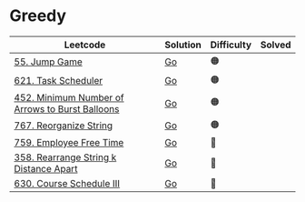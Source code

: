 # Greedy

| Leetcode                                                                                                                     | Solution                                                                       | Difficulty | Solved |
| ---------------------------------------------------------------------------------------------------------------------------- | ------------------------------------------------------------------------------ | ---------- | ------ |
| [55. Jump Game](https://leetcode.com/problems/jump-game/)                                                                    | [Go](<../Dynamic Programming/Solutions/55. Jump Game.md>)                      | 🟠         |        |
| [621. Task Scheduler](https://leetcode.com/problems/task-scheduler/)                                                         | [Go](<../Greedy/Solutions/621. Task Scheduler.md>)                             | 🟠         |        |
| [452. Minimum Number of Arrows to Burst Balloons](https://leetcode.com/problems/minimum-number-of-arrows-to-burst-balloons/) | [Go](<../Greedy/Solutions/452. Minimum Number of Arrows to Burst Balloons.md>) | 🟠         |        |
| [767. Reorganize String](https://leetcode.com/problems/reorganize-string/)                                                   | [Go](<../Greedy/Solutions/767. Reorganize String.md>)                          | 🟠         |        |
| [759. Employee Free Time](https://leetcode.com/problems/employee-free-time/)                                                 | [Go](<../Heap/Solutions/759. Employee Free Time.md>)                           | 🔴         |        |
| [358. Rearrange String k Distance Apart](https://leetcode.com/problems/rearrange-string-k-distance-apart/)                   | [Go](<../Greedy/Solutions/358. Rearrange String k Distance Apart.md>)          | 🔴         |        |
| [630. Course Schedule III](https://leetcode.com/problems/course-schedule-iii/)                                               | [Go](<../Greedy/Solutions/630. Course Schedule III.md>)                        | 🔴         |        |
